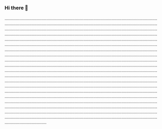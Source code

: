 ### Hi there 👋

..................................................................................................................................................................................................................................................................................................................................................................................................................................................................................................................................................................................................................................................................................................................................................................................................................................................................................................................................................................................................................................................................................................................................................................................................................................................................................................................................................................................................................................................................................................................................................................................................................................................................................................................................................................................................................................................................................................................................................................................................................................................................................................................................................................................................................................................................................................................................................................................................................................................................................................................................................................................................................